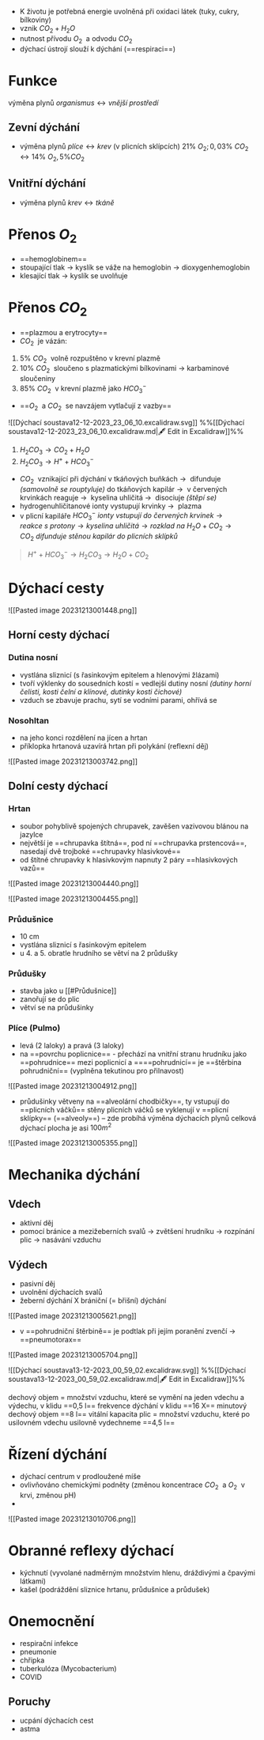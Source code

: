 - K životu je potřebná energie uvolněná při oxidaci látek (tuky, cukry, bílkoviny)
- vznik ${CO_2 + H_2O\ }$
- nutnost přívodu ${O_2\ }$ a odvodu $CO_2$
- dýchací ústrojí slouží k dýchání (==respiraci==)
# Funkce
výměna plynů $organismus \longleftrightarrow vnější \ prostředí$

## Zevní dýchání
- výměna plynů $plíce \longleftrightarrow krev$ (v plicních sklípcích) $21 \% \ O_2; 0,03\% \ CO_2 \longleftrightarrow 14\% \ O_2, 5\% CO_2$
## Vnitřní dýchání
- výměna plynů $krev \longleftrightarrow tkáně$
# Přenos $O_2$
- ==hemoglobinem==
- stoupající tlak $\longrightarrow$ kyslík se váže na hemoglobin $\longrightarrow$ dioxygenhemoglobin
-  klesající tlak $\longrightarrow$ kyslík se uvolňuje
# Přenos $CO_2$
- ==plazmou a erytrocyty==
- ${CO_2\ }$ je vázán:
1. ${5\% \ CO_2\ }$ volně rozpuštěno v krevní plazmě
2. ${10\% \ CO_2\ }$ sloučeno s plazmatickými bílkovinami $\longrightarrow$ karbaminové sloučeniny
3. ${85\% \ CO_2\ }$ v krevní plazmě jako $HCO_3^-$
- ==${O_2\ }$ a ${CO_2\ }$ se navzájem vytlačují z vazby==

![[Dýchací soustava12-12-2023_23_06_10.excalidraw.svg]]
%%[[Dýchací soustava12-12-2023_23_06_10.excalidraw.md|🖋 Edit in Excalidraw]]%%

1. ${H_2CO_3 \longrightarrow CO_2+H_2O\ }$
2. ${H_2CO_3 \longrightarrow H^+ + HCO_3^-\ }$

- ${CO_2\ }$ vznikající při dýchání v tkáňových buňkách ${\longrightarrow\ }$ difunduje _(samovolně se rouptyluje)_ do tkáňových kapilár ${\longrightarrow\ }$ v červených krvinkách reaguje ${\longrightarrow\ }$  kyselina uhličitá ${\longrightarrow\ }$ disociuje _(štěpí se)_
- hydrogenuhličitanové ionty vystupují krvinky ${\longrightarrow\ }$ plazma
- v plicní kapiláře  ${HCO_3^-\ ionty\ vstupují\ do \ červených\ krvinek \longrightarrow reakce\ s\ protony \longrightarrow kyselina\ uhličitá \longrightarrow rozklad\ na\ H_2O + CO_2 \longrightarrow CO_2\ difunduje\ stěnou\ kapilár\ do\ plicních\ sklípků \ }$ 

>${H^++HCO_3^- \longrightarrow H_2CO_3\longrightarrow H_2O + CO_2\ }$

# Dýchací cesty

![[Pasted image 20231213001448.png]]

## Horní cesty dýchací
### Dutina nosní
- vystlána sliznicí (s řasinkovým epitelem a hlenovými žlázami)
- tvoří výklenky do sousedních kostí = vedlejší dutiny nosní _(dutiny horní čelisti, kosti čelní a klínové, dutinky kosti čichové)_
- vzduch se zbavuje prachu, sytí se vodními parami, ohřívá se
### Nosohltan
- na jeho konci rozdělení na jícen a hrtan
- příklopka hrtanová uzavírá hrtan při polykání (reflexní děj)

![[Pasted image 20231213003742.png]]

## Dolní cesty dýchací
### Hrtan
- soubor pohyblivě spojených chrupavek, zavěšen vazivovou blánou na jazylce
- největší je ==chrupavka štítná==, pod ní ==chrupavka prstencová==, nasedají dvě trojboké ==chrupavky hlasivkové==
- od štítné chrupavky k hlasivkovým napnuty 2 páry ==hlasivkových vazů==

![[Pasted image 20231213004440.png]]

![[Pasted image 20231213004455.png]]

### Průdušnice
- 10 cm
- vystlána sliznicí s řasinkovým epitelem
- u 4. a 5. obratle hrudního se větví na 2 průdušky
### Průdušky
- stavba jako u [[#Průdušnice]]
- zanořují se do plic
- větví se na průdušinky
### Plíce (Pulmo)
- levá (2 laloky) a pravá (3 laloky)
- na ==povrchu poplicnice== - přechází  na vnitřní stranu hrudníku jako ==pohrudnice==
mezi poplicnicí a ====pohrudnicí== je ==štěrbina pohrudniční== (vyplněna tekutinou pro přilnavost)

![[Pasted image 20231213004912.png]]

- průdušinky větveny na ==alveolární chodbičky==, ty vstupují do ==plicních váčků==
stěny plicních váčků se vyklenují v ==plicní sklípky== (==alveoly==) – zde probíhá výměna dýchacích plynů
celková dýchací plocha je asi $100 m^2$

![[Pasted image 20231213005355.png]]

# Mechanika dýchání
## Vdech
- aktivní děj
- pomocí bránice a mezižeberních svalů $\longrightarrow$ zvětšení hrudníku $\longrightarrow$  rozpínání plic $\longrightarrow$ nasávání vzduchu

## Výdech
- pasivní děj
- uvolnění dýchacích svalů
- žeberní dýchání X brániční (= břišní) dýchání

![[Pasted image 20231213005621.png]]

- v ==pohrudniční štěrbině== je podtlak
při jejím poranění zvenčí $\longrightarrow$ ==pneumotorax==

![[Pasted image 20231213005704.png]]


![[Dýchací soustava13-12-2023_00_59_02.excalidraw.svg]]
%%[[Dýchací soustava13-12-2023_00_59_02.excalidraw.md|🖋 Edit in Excalidraw]]%%

 dechový objem = množství vzduchu, které se vymění na jeden vdechu a výdechu, v klidu  ==0,5 l==
frekvence dýchání v klidu ==16 X==
minutový dechový objem ==8 l==
vitální kapacita plic = množství vzduchu, které po usilovném vdechu usilovně vydechneme ==4,5 l==

# Řízení dýchání
- dýchací centrum v prodloužené míše
- ovlivňováno chemickými podněty (změnou koncentrace ${CO_2\ }$ a ${O_2\ }$ v krvi, změnou pH)
- 
![[Pasted image 20231213010706.png]]

# Obranné reflexy dýchací
- kýchnutí (vyvolané nadměrným množstvím hlenu, dráždivými a čpavými 
látkami)
- kašel (podráždění sliznice hrtanu, průdušnice a průdušek)

# Onemocnění

- respirační infekce
- pneumonie
- chřipka
- tuberkulóza (Mycobacterium)
- COVID
## Poruchy
- ucpání dýchacích cest
- astma